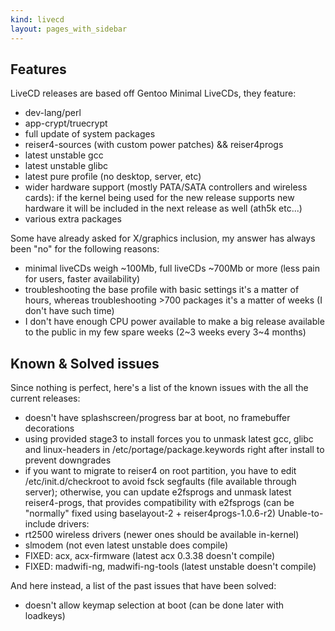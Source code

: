 ```yaml
---
kind: livecd
layout: pages_with_sidebar
---
```

## Features
LiveCD releases are based off Gentoo Minimal LiveCDs, they feature\:

* dev\-lang/perl
* app\-crypt/truecrypt
* full update of system packages 
* reiser4\-sources \(with custom power patches\) && reiser4progs 
* latest unstable gcc
* latest unstable glibc
* latest pure profile \(no desktop, server, etc\)
* wider hardware support \(mostly PATA/SATA controllers and wireless cards\)\: if the kernel being used for the new release supports new hardware it will be included in the next release as well \(ath5k etc\.\.\.\)
* various extra packages

Some have already asked for X/graphics inclusion, my answer has always been \"no\" for the following reasons\:
* minimal liveCDs weigh ~100Mb, full liveCDs ~700Mb or more \(less pain for users, faster availability\)
* troubleshooting the base profile with basic settings it\'s a matter of hours, whereas troubleshooting \>700 packages it\'s a matter of weeks \(I don\'t have such time\)
* I don\'t have enough CPU power available to make a big release available to the public in my few spare weeks \(2~3 weeks every 3~4 months\)

## Known & Solved issues
Since nothing is perfect, here\'s a list of the known issues with the all the current releases\:

* doesn\'t have splashscreen/progress bar at boot, no framebuffer decorations
* using provided stage3 to install forces you to unmask latest gcc, glibc and linux-headers in /etc/portage/package\.keywords right after install to prevent downgrades
* if you want to migrate to reiser4 on root partition, you have to edit /etc/init\.d/checkroot to avoid fsck segfaults \(file available through server\); otherwise, you can update e2fsprogs and unmask latest reiser4\-progs, that provides compatibility with e2fsprogs \(can be \"normally\" fixed using baselayout\-2 \+ reiser4progs\-1\.0\.6\-r2\)
Unable\-to\-include drivers\:
* rt2500 wireless drivers \(newer ones should be available in\-kernel\)
* slmodem \(not even latest unstable does compile\)
* FIXED\: acx, acx\-firmware \(latest acx 0\.3\.38 doesn\'t compile\)
* FIXED\: madwifi\-ng, madwifi\-ng\-tools \(latest unstable doesn\'t compile\)

And here instead, a list of the past issues that have been solved\:

* doesn\'t allow keymap selection at boot \(can be done later with loadkeys\)
